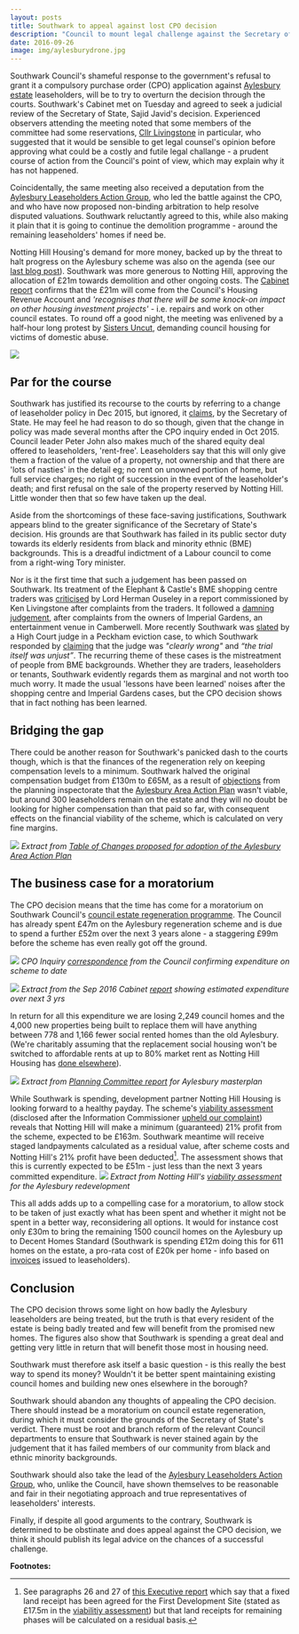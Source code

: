 ```yaml
---
layout: posts
title: Southwark to appeal against lost CPO decision
description: "Council to mount legal challenge against the Secretary of State"
date: 2016-09-26
image: img/aylesburydrone.jpg
---
```

Southwark Council's shameful response to the government's refusal to grant it a compulsory purchase order (CPO) application against  [Aylesbury estate](https://35percent.org/aylesbury-estate) leaseholders, will be to try to overturn the decision through the courts.  Southwark's Cabinet met on Tuesday and agreed to seek a judicial review of the Secretary of State, Sajid Javid's decision.
Experienced observers attending the meeting noted that some members of the committee had some reservations, [Cllr Livingstone](https://twitter.com/livingstone_rj) in particular, who suggested that it would be sensible to get legal counsel's opinion before approving what could be a costly and futile legal challange - a prudent course of action from the Council's point of view, which may explain why it has not happened.

Coincidentally, the same meeting also received a deputation from the [Aylesbury Leaseholders Action Group](https://halag.wordpress.com), who led the battle against the CPO, and who have now proposed non-binding arbitration to help resolve disputed valuations. Southwark reluctantly agreed to this, while also making it plain that it is going to continue the demolition programme - around the remaining leaseholders' homes if need be.

Notting Hill Housing's demand for more money, backed up by the threat to halt progress on the Aylesbury scheme was also on the agenda  (see our [last blog post](https://35percent.org/2016-09-18-aylesbury-compulsory-purchase-order-rejected/#notting-hill-gets-cold-feet)). Southwark was more generous to Notting Hill, approving the allocation of £21m towards demolition and other ongoing costs. The [Cabinet report](https://moderngov.southwark.gov.uk/documents/s63817/Report.Aylesbury%20Regeneration%20Delivery.pdf) confirms that the £21m will come from the Council's Housing Revenue Account and _'recognises that there will be some knock-on impact on other housing investment projects'_ - i.e. repairs and work on other council estates. To round off a good night, the meeting was enlivened by a half-hour long protest by [Sisters Uncut](https://www.sistersuncut.org), demanding council housing for victims of domestic abuse. 

![](https://35percent.org/img/20sepcabinet.jpg)

## Par for the course

Southwark has justified its recourse to the courts by referring to a change of leaseholder policy in Dec 2015, but ignored, it [claims](https://www.southwark.gov.uk/news/article/2188/southwark_council_will_seek_judicial_review_over_aylesbury_estate_cpo_decision), by the Secretary of State.  He may feel he had reason to do so though, given that the change in policy was made several months after the CPO inquiry ended in Oct 2015.  Council leader Peter John also makes much of the shared equity deal offered to leaseholders, 'rent-free'. Leaseholders say that this will only give them a fraction of the value of a property, not ownership and that there are 'lots of nasties' in the detail eg; no rent on unowned portion of home, but full service charges; no right of succession in the event of the leaseholder's death; and first refusal on the sale of the property reserved by Notting Hill. Little wonder then that so few have taken up the deal.

Aside from the shortcomings of these face-saving justifications, Southwark appears blind to the greater significance of the Secretary of State's decision. His grounds are that Southwark has failed in its public sector duty towards its elderly residents from black and minority ethnic (BME) backgrounds. This is a dreadful indictment of a Labour council to come from a right-wing Tory minister.

Nor is it the first time that such a judgement has been passed on Southwark. Its treatment of the Elephant & Castle's BME shopping centre traders was [criticised](https://35percent.org/2015-11-04-southwark-resolves-to-use-cpo-powers-for-shopping-centre-retailers/) by Lord Herman Ouseley in a report commissioned by Ken Livingstone after complaints from the traders. It followed a [damning judgement](https://www.theguardian.com/uk/2004/apr/06/race.arts), after complaints from the owners of Imperial Gardens, an  entertainment venue in Camberwell. More recently Southwark was [slated](https://www.independent.co.uk/news/uk/crime/judge-blasts-southwark-council-for-evicting-sudanese-tenant-and-destroying-his-possessions-9796994.html) by a High Court judge in a Peckham eviction case, to which Southwark responded by [claiming](https://www.southwarknews.co.uk/news/confusion-surrounds-sudden-resignation-of-labour-councillor/) that the judge was _"clearly wrong"_ and _“the trial itself was unjust”_.  The recurring theme of these cases is the mistreatment of people from BME backgrounds.  Whether they are traders, leaseholders or tenants, Southwark evidently regards them as marginal and not worth too much worry.  It made the usual 'lessons have been learned' noises after the shopping centre and Imperial Gardens cases, but the CPO decision shows that in fact nothing has been learned.

## Bridging the gap
There could be another reason for Southwark's panicked dash to the courts though, which is that the finances of the regeneration rely on keeping compensation levels to a minimum. Southwark halved the original compensation budget from £130m to £65M, as a result of [objections](https://www.whatdotheyknow.com/request/352116/response/873296/attach/3/160926%20EIR%20FOI%20685920.pdf) from the planning inspectorate that the [Aylesbury Area Action Plan](https://www.southwark.gov.uk/downloads/download/4444/area_action_plans) wasn't viable, but around 300 leaseholders remain on the estate and they will no doubt be looking for higher compensation than that paid so far, with consequent effects on the financial viability of the scheme, which is calculated on very fine margins.

![](https://35percent.org/img/Recommended_Changes.png)
*Extract from [Table of Changes proposed for adoption of the Aylesbury Area Action Plan](https://35percent.org/img/Table_of_Recommended_Changes.pdf)*

## The business case for a moratorium 
The CPO decision means that the time has come for a moratorium on Southwark Council's [council estate regeneration programme](https://35percent.org/the-southwark-clearances). The Council has already spent £47m on the Aylesbury regeneration scheme and is due to spend a further £52m over the next 3 years alone - a staggering £99m before the scheme has even really got off the ground. 

![](https://35percent.org/img/expenditure.png)
*CPO Inquiry [correspondence](https://35percent.org/img/alag_cpoinquiry_correspondence.pdf) from the Council confirming expenditure on scheme to date*

![](https://35percent.org/img/aylesburyspendprofile.png)
*Extract from the Sep 2016 Cabinet [report](https://moderngov.southwark.gov.uk/documents/s63817/Report.Aylesbury%20Regeneration%20Delivery.pdf) showing estimated expenditure over next 3 yrs*

In return for all this expenditure we are losing 2,249 council homes and the 4,000 new properties being built to replace them will have anything between 778 and 1,166 fewer social rented homes than the old Aylesbury. (We're charitably assuming that the replacement social housing won't be switched to affordable rents at up to 80% market rent as Notting Hill Housing has [done elsewhere](https://35percent.org/redefining-social-rent/#bermondsey-spa-site-c5-10ap3010)).

![](https://35percent.org/img/aylesburynetloss.png)
*Extract from [Planning Committee report](https://planbuild.southwark.gov.uk/documents/?GetDocument=%7b%7b%7b!Vbu5QpckfYCnJrulzlWyuQ%3d%3d!%7d%7d%7d) for Aylesbury masterplan*

While Southwark is spending, development partner Notting Hill Housing is looking forward to a healthy payday.  The scheme's [viability assessment](https://35percent.org/img/document.pdf) (disclosed after the Information Commissioner [upheld our complaint](https://ico.org.uk/media/action-weve-taken/decision-notices/2016/1624349/fs_50589692.pdf)) reveals that Notting Hill will make a minimum (guaranteed) 21% profit from the scheme, expected to be £163m.  Southwark meantime will receive staged landpayments calculated as a residual value, after scheme costs and Notting Hill's 21% profit have been deducted[^1].  The assessment shows that this is currently expected to be £51m - just less than the next 3 years committed expenditure. ![](https://35percent.org/img/profitshare.png)
*Extract from Notting Hill's [viability assessment](https://35percent.org/img/document.pdf) for the Aylesbury redevelopment*

This all adds adds up to a compelling case for a moratorium, to allow stock to be taken of just exactly what has been spent and whether it might not be spent in a better way, reconsidering all options.  It would for instance cost only £30m to bring the remaining 1500 council homes on the Aylesbury up to Decent Homes Standard (Southwark is spending £12m doing this for 611 homes on the estate, a pro-rata cost of £20k per home - info based on [invoices](https://crappistmartin.github.io/images/DHS_MajorWorks_Section20Invoice.pdf) issued to leaseholders).

## Conclusion
The CPO decision throws some light on how badly the Aylesbury leaseholders are being treated, but the truth is that every resident of the estate is being badly treated and few will benefit from the promised new homes. The figures also show that Southwark is spending a great deal and getting very little in return that will benefit those most in housing need.

Southwark must therefore ask itself a basic question - is this really the best way to spend its money?  Wouldn't it be better spent maintaining existing council homes and building new ones elsewhere in the borough?

Southwark should abandon any thoughts of appealing the CPO decision. There should instead be a moratorium on council estate regeneration, during which it must consider the grounds of the Secretary of State's verdict.  There must be root and branch reform of the relevant Council departments to ensure that Southwark is never stained again by the judgement that it has failed members of our community from black and ethnic minority backgrounds.

Southwark should also take the lead of the [Aylesbury Leaseholders Action Group](https://halag.wordpress.com), who, unlike the Council, have shown themselves to be reasonable and fair in their negotiating approach and true representatives of leaseholders' interests.

Finally, if despite all good arguments to the contrary, Southwark is determined to be obstinate and does appeal against the CPO decision, we think it should publish its legal advice on the chances of a successful challenge.

__Footnotes:__

[^1]: See paragraphs 26 and 27 of [this Executive report](https://moderngov.southwark.gov.uk/documents/s44910/Report.pdf) which say that a fixed land receipt has been agreed for the First Development Site (stated as £17.5m in the [viabilitiy assessment](https://35percent.org/img/document.pdf)) but that land receipts for remaining phases will be calculated on a residual basis.
